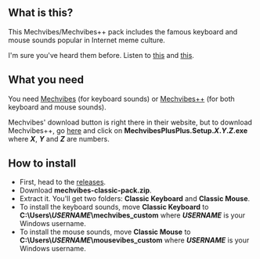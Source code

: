 ## What is this?

This Mechvibes/Mechvibes++ pack includes the famous keyboard and mouse sounds popular in Internet meme culture.

I'm sure you've heard them before. Listen to [this](https://tuna.voicemod.net/sound/6d4dfb84-7df3-4b58-8e0d-9d0540e1e85c) and [this](https://www.youtube.com/watch?v=h6_8SlZZwvQ).

## What you need

You need [Mechvibes](https://mechvibes.com) (for keyboard sounds) or [Mechvibes++](https://github.com/PyroCalzone/MechVibesPlusPlus) (for both keyboard and mouse sounds).

Mechvibes' download button is right there in their website, but to download Mechvibes++, go [here](https://github.com/PyroCalzone/MechVibesPlusPlus/releases) and click on **MechvibesPlusPlus.Setup.*X*.*Y*.*Z*.exe** where ***X***, ***Y*** and ***Z*** are numbers.

## How to install

- First, head to the [releases](https://github.com/ghoomfrog/mechvibes-classic-pack/releases).
- Download **mechvibes-classic-pack.zip**.
- Extract it. You'll get two folders: **Classic Keyboard** and **Classic Mouse**.
- To install the keyboard sounds, move **Classic Keyboard** to **C:\Users\\*USERNAME*\mechvibes_custom** where ***USERNAME*** is your Windows username.
- To install the mouse sounds, move **Classic Mouse** to **C:\Users\\*USERNAME*\mousevibes_custom** where ***USERNAME*** is your Windows username.